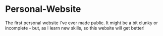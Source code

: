 # Personal-Website
The first personal website I've ever made public. It might be a bit clunky or incomplete - but, as I learn new skills, so this website will get better!
